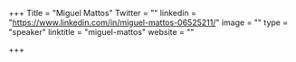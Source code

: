 +++
Title = "Miguel Mattos"
Twitter = ""
linkedin = "https://www.linkedin.com/in/miguel-mattos-06525211/"
image = ""
type = "speaker"
linktitle = "miguel-mattos"
website = ""

+++

